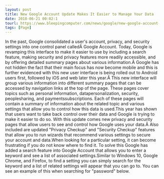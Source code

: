 ```yaml
---
layout: post
title: New Google Account Update Makes It Easier to Manage Your Data
date: 2018-06-21 00:02:1
tourl: https://www.bleepingcomputer.com/news/google/new-google-account-update-makes-it-easier-to-manage-your-data/
tags: [Page]
---
```

In the past, Google consolidated a user's account, privacy, and security settings into one control panel calledÂ Google Account. Today, Google is revamping this interface to make it easier to use by including a search feature, making security and privacy features more readily accessible, and by offering detailed summary pages about various information.Â Google has not hidden the fact that their main focus has now become mobile and this is further evidenced with this new user interface is being rolled out to Android users first, followed by iOS and web later this year.Â This new interface will group various information into different summary pages that can be accessed by navigation links at the top of the page. These pages cover topics such as personal information, datapersonalization, security, peoplesharing, and paymentssubscriptions. Each of these pages will contain a summary of information about the related topic and various settings that allow you to control how this data is used.This year has shown that users want to take back control over their data and Google is trying to make it easier to do so. With this update comes new privacy and security pages that allow users to see and control how Google uses your data.Â Also included are updated "Privacy Checkup" and "Security Checkup" features that allow you to run wizards that recommend various settings to secure your account and data.When looking for a particular setting, it can become frustrating if you do not know where to find it. To solve this Google has added a search feature into Google Account that allows you to enter a keyword and see a list of associated settings.Similar to Windows 10, Google Chrome, and Firefox, to find a setting you can simply search for the keyword and a list of related settings will appear that you can go to. You can see an example of this when searching for "password" below.